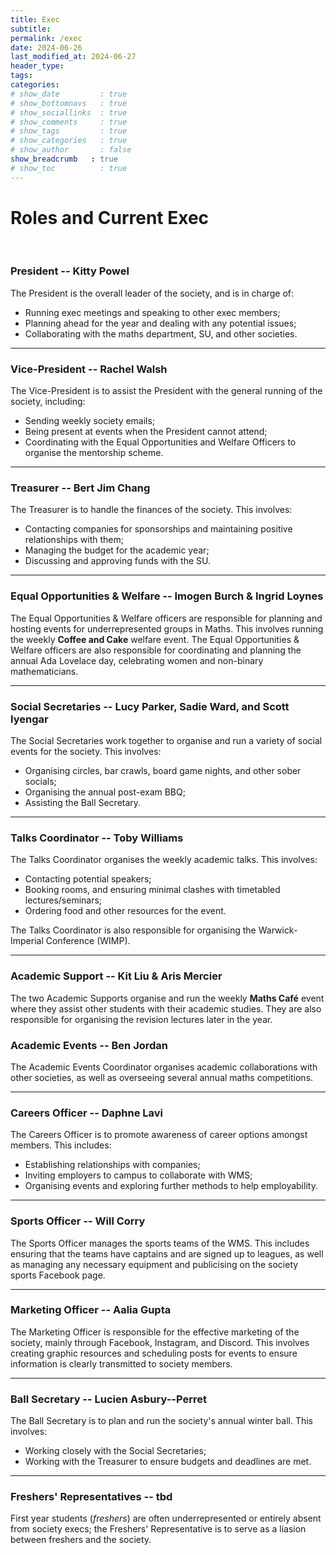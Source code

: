 ```yaml
---
title: Exec
subtitle: 
permalink: /exec
date: 2024-06-26
last_modified_at: 2024-06-27
header_type:
tags:
categories:
# show_date         : true
# show_bottomnavs   : true
# show_sociallinks  : true
# show_comments     : true
# show_tags         : true
# show_categories   : true
# show_author       : false
show_breadcrumb   : true
# show_toc          : true
---
```


# Roles and Current Exec

<br>

### President -- Kitty Powel

The President is the overall leader of the society, and is in charge of:

* Running exec meetings and speaking to other exec members;
* Planning ahead for the year and dealing with any potential issues;
* Collaborating with the maths department, SU, and other societies.

---

### Vice-President -- Rachel Walsh

The Vice-President is to assist the President with the general running of the society, including:

* Sending weekly society emails;
* Being present at events when the President cannot attend;
* Coordinating with the Equal Opportunities and Welfare Officers to organise the mentorship scheme.

---

### Treasurer -- Bert Jim Chang

The Treasurer is to handle the finances of the society. This involves:

* Contacting companies for sponsorships and maintaining positive relationships with them;
* Managing the budget for the academic year;
* Discussing and approving funds with the SU.

---

### Equal Opportunities & Welfare -- Imogen Burch & Ingrid Loynes

The Equal Opportunities & Welfare officers are responsible for planning and hosting events for underrepresented groups in Maths. This involves running the weekly **Coffee and Cake** welfare event. The Equal Opportunities & Welfare officers are also responsible for coordinating and planning the annual Ada Lovelace day, celebrating women and non-binary mathematicians.

---

### Social Secretaries -- Lucy Parker, Sadie Ward, and Scott Iyengar
The Social Secretaries work together to organise and run a variety of social events for the society. This involves:

* Organising circles, bar crawls, board game nights, and other sober socials;
* Organising the annual post-exam BBQ;
* Assisting the Ball Secretary.

---

### Talks Coordinator -- Toby Williams
The Talks Coordinator organises the weekly academic talks. This involves:

* Contacting potential speakers;
* Booking rooms, and ensuring minimal clashes with timetabled lectures/seminars;
* Ordering food and other resources for the event.

The Talks Coordinator is also responsible for organising the Warwick-Imperial Conference (WIMP).

---

### Academic Support -- Kit Liu & Aris Mercier

The two Academic Supports organise and run the weekly **Maths Café** event where they assist other students with their academic studies. They are also responsible for organising the revision lectures later in the year.

### Academic Events -- Ben Jordan

The Academic Events Coordinator organises academic collaborations with other societies, as well as overseeing several annual maths competitions.

---

<!-- ## Publications Officer -- tbd

The Publications Officer is in charge of the general maintenance 

--- -->

### Careers Officer -- Daphne Lavi

The Careers Officer is to promote awareness of career options amongst members. This includes:

* Establishing relationships with companies;
* Inviting employers to campus to collaborate with WMS;
* Organising events and exploring further methods to help employability.

---

### Sports Officer -- Will Corry

The Sports Officer manages the sports teams of the WMS. This includes ensuring that the teams have captains and are signed up to leagues, as well as managing any necessary equipment and publicising on the society sports Facebook page.

---

### Marketing Officer -- Aalia Gupta

The Marketing Officer is responsible for the effective marketing of the society, mainly through Facebook, Instagram, and Discord. This involves creating graphic resources and scheduling posts for events to ensure information is clearly transmitted to society members.

---

### Ball Secretary -- Lucien Asbury--Perret

The Ball Secretary is to plan and run the society's annual winter ball. This involves:

* Working closely with the Social Secretaries;
* Working with the Treasurer to ensure budgets and deadlines are met.

---

### Freshers' Representatives -- tbd

First year students (*freshers*) are often underrepresented or entirely absent from society execs; the Freshers' Representative is to serve as a liasion between freshers and the society.
